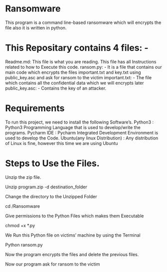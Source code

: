 # Ransomware
This program is a command line-based ransomware which will encrypts the file also it is written in python.

# This Repositary contains 4 files: - 

Readme.md: This file is what you are reading. This file has all Instructions related to how to Execute this code.
ransom.py: - It is a file that contains our main code which encrypts the files important.txt and key.txt using public_key.asc and ask for ransom to the victim
important.txt: - The file which contains all the confidential data which we will encrypts later
public_key.asc: - Contains the key of an attacker.

# Requirements

To run this project, we need to install the following Software’s.
Python3 : Python3 Programming Language that is used to develop/write the programs.
Pycharm IDE : Pycharm Integrated Development Environment is used to develop the Code.
Ubuntu(any linux Distribution) : Any distribution of Linux is fine, however this time we are using Ubuntu

# Steps to Use the Files.

Unzip the zip file.

Unzip program.zip -d destination_folder

Change the directory to the Unzipped Folder

cd /Ransomware

Give permissions to the Python Files which makes them Executable

chmod +x *.py

We Run this Python file on victims’ machine by using the Terminal

Python ransom.py

Now the program encrypts the files and delete the previous files.

Now our program ask for ransom to the victim
